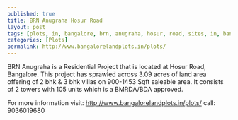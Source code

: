 ```yaml
---
published: true
title: BRN Anugraha Hosur Road
layout: post
tags: [plots, in, bangalore, brn, anugraha, hosur, road, sites, in, bangalore]
categories: [Plots]
permalink: http://www.bangalorelandplots.in/plots/
---
```

BRN Anugraha is a Residential Project that is located at Hosur Road, Bangalore. This project has sprawled across 3.09 acres of land area offering of 2 bhk & 3 bhk villas on 900-1453 Sqft saleable area. It consists of 2 towers with 105 units which is a BMRDA/BDA approved. 

For more information visit: 
http://www.bangalorelandplots.in/plots/
call: 9036019680